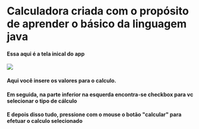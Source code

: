 <h1>Calculadora criada com o propósito de aprender o básico da linguagem java</h1>

<h4>Essa aqui é a tela inical do app</h4>
<image src=(https://github.com/Kyra4code/Calculadora_Java/blob/master/assets/for_README/Tela_Principar.PNG)/>


<h4>Aqui você insere os valores para o calculo.</h4>


<h4>Em seguida, na parte inferior na esquerda encontra-se checkbox para vc selecionar o tipo de cálculo</h4>


<h4>E depois disso tudo, pressione com o mouse o botão "calcular" para efetuar o calculo selecionado</h4>






